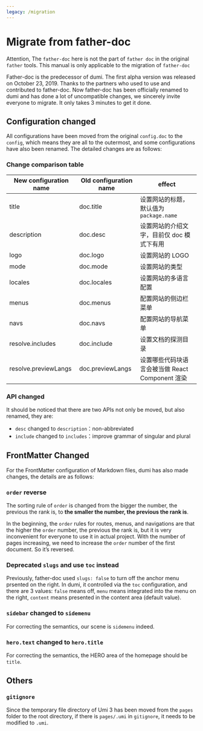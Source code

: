 ```yaml
---
legacy: /migration
---
```


# Migrate from father-doc

<Alert>Attention, The `father-doc` here is not the part of `father doc` in the original `father` tools. This manual is only applicable to the migration of `father-doc`</Alert>

Father-doc is the predecessor of dumi. The first alpha version was released on October 23, 2019. Thanks to the partners who used to use and contributed to father-doc. Now father-doc has been officially renamed to dumi and has done a lot of uncompatible changes, we sincerely invite everyone to migrate. It only takes 3 minutes to get it done.

## Configuration changed

All configurations have been moved from the original `config.doc` to the `config`, which means they are all to the outermost, and some configurations have also been renamed. The detailed changes are as follows:

### Change comparison table

| **New configuration name**     | **Old configuration name** | **effect**                                        |
| -------------------- | ---------------- | ----------------------------------------------- |
| title                | doc.title        | 设置网站的标题，默认值为 `package.name`         |
| description          | doc.desc         | 设置网站的介绍文字，目前仅 doc 模式下有用       |
| logo                 | doc.logo         | 设置网站的 LOGO                                 |
| mode                 | doc.mode         | 设置网站的类型                                  |
| locales              | doc.locales      | 设置网站的多语言配置                            |
| menus                | doc.menus        | 配置网站的侧边栏菜单                            |
| navs                 | doc.navs         | 配置网站的导航菜单                              |
| resolve.includes     | doc.include      | 设置文档的探测目录                              |
| resolve.previewLangs | doc.previewLangs | 设置哪些代码块语言会被当做 React Component 渲染 |

### API changed

It should be noticed that there are two APIs not only be moved, but also renamed, they are:

- `desc` changed to `description`：non-abbreviated
- `include` changed to `includes`：improve grammar of singular and plural

## FrontMatter Changed

For the FrontMatter configuration of Markdown files, dumi has also made changes, the details are as follows:

### `order` reverse

The sorting rule of `order` is changed from the bigger the number, the previous the rank is, to **the smaller the number, the previous the rank is**.

In the beginning, the `order` rules for routes, menus, and navigations are that the higher the `order` number, the previous the rank is, but it is very inconvenient for everyone to use it in actual project. With the number of pages increasing, we need to increase the `order` number of the first document. So it’s reversed.

### Deprecated `slugs` and use `toc` instead

Previously, father-doc used `slugs: false` to turn off the anchor menu prsented on the right. In dumi, it controlled via the `toc` configuration, and there are 3 values: `false` means off, `menu` means integrated into the menu on the right, `content` means presented in the content area (default value).

### `sidebar` changed to `sidemenu`

For correcting the semantics, our scene is `sidemenu` indeed.

### `hero.text` changed to `hero.title`

For correcting the semantics, the HERO area of the homepage should be `title`.

## Others

### `gitignore`

Since the temporary file directory of Umi 3 has been moved from the `pages` folder to the root directory, if there is `pages/.umi` in `gitignore`, it needs to be modified to `.umi`.